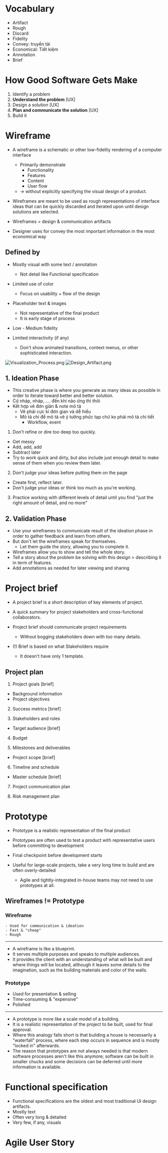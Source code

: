 # Vocabulary
- Artifact
- Rough
- Discard
- Fidelity
- Convey: truyền tải
- Economical: Tiết kiệm
- Annotation
- Brief

# How Good Software Gets Make

1. Identify a problem
2. **Understand the problem** [UX]
3. Design a solution [UX]
4. **Plan and communicate the solution** [UX]
5. Build it

# Wireframe

- A wireframe is a schematic or other low-fidelity rendering of a computer interface
  - Primarily demonstrate 
    - Functionality
    - Features
    - Content
    - User flow 
  - -> without explicitly specifying the visual design of a product.

- Wireframes are meant to be used as rough representations of interface ideas that can be quickly discarded and iterated upon until design solutions are selected.

- Wireframes = design & communication artifacts 
- Designer uses for convey the most important information in the most economical way

## Defined by
- Mostly visual with some text / annotation
  - Not detail like Functional specification

- Limited use of color
  - Focus on usability + flow of the design

- Placeholder text & images
  - Not representative of the final product
  - It is early stage of process

- Low - Medium fidelity

- Limited interactivity (if any)
  - Don't show animated transitions, context menus, or other sophisticated interaction.

![Visualization_Process.png](Visualization_Process.png)
![Design_Artifact.png](Design_Artifact.png)

## 1. Ideation Phase

- This creative phase is where you generate as many ideas as possible in order to iterate toward better and better solution.
- Cứ nháp, nháp, .... đến khi nào ứng thì thôi
- Kết hợp vẽ đơn giản & note mô tả
  - Vẽ phải cực kì đơn gian và dễ hiểu
  - Mô tả chỉ để mô tả vẽ ý tưởng phức tạp chứ ko phải mô tả chi tiết
    - Workflow, event

1. Don't refine or dire too deep too quickly.
  - Get messy
  - Add, add, add
  - Subtract later
  - Try to work quick and dirty, but also include just enough detail to make sense of them when you review them later.
2. Don't judge your ideas before putting them on the page
  - Create first, reflect later.
  - Don't judge your ideas or think too much as you're working.
3. Practice working with different levels of detail until you find "just the right amount of detail, and no more"

## 2. Validation Phase

- Use your wireframes to communicate result of the ideation phase in order to gather feedback and learn from others.
- But don't let the wireframes speak for themselves.
  - Let them guide the story, allowing you to complete it.
- Wireframes allow you to show and tell the whole story.
- Tell a story about the problem be solving with this design > describing it in term of features.
- Add annotations as needed for later viewing and sharing

# Project brief

- A project brief is a short description of key elements of project. 
- A quick summary for project stakeholders and cross-functional collaborators. 
- Project brief should communicate project requirements
  - Without bogging stakeholders down with too many details.

- (!) Brief is based on what Stakeholders require
  - It doesn't have only 1 template.

## Project plan

1. Project goals [brief]
  - Background information
  - Project objectives

2. Success metrics [brief]

3. Stakeholders and roles
  - Target audience [brief]

4. Budget

5. Milestones and deliverables
  - Project scope [brief]

6. Timeline and schedule 
  - Master schedule [brief]

7. Project communication plan

8. Risk management plan

# Prototype

- Prototype is a realistic representation of the final product
- Prototypes are often used to test a product with representative users before committing to development
- Final checkpoint before development starts

- Useful for large-scale projects, take a very long time to build and are often overly-detailed
  - Agile and tightly-integrated in-house teams may not need to use prototypes at all.
## Wireframes != Prototype

### Wireframe
    - Used for communication & ideation
    - Fast & "cheap"
    - Rough
---------------------------------------------------------------------------------------------------------------------------------------------------
- A wireframe is like a blueprint.
- It serves multiple purposes and speaks to multiple audiences. 
- It provides the client with an understanding of what will be built and where things will be located, although it leaves some details to the imagination, such as the building materials and color of the walls.

### Prototype
- Used for presentation & selling
- Time-consuming & "expensive"
- Polished
---------------------------------------------------------------------------------------------------------------------------------------------------
- A prototype is more like a scale model of a building.
- It is a realistic representation of the project to be built, used for final approval.
- Where this analogy falls short is that building a house is necessarily a "waterfall" process, where each step occurs in sequence and is mostly "locked in" afterwards.
- The reason that prototypes are not always needed is that modern software processes aren't like this anymore; software can be built in smaller chucks and some decisions can be deferred until more information is available.

# Functional specification
- Functional specifications are the oldest and most traditional UI design artifacts.
- Mostly text
- Often very long & detailed
- Very few, if any, visuals

# Agile User Story